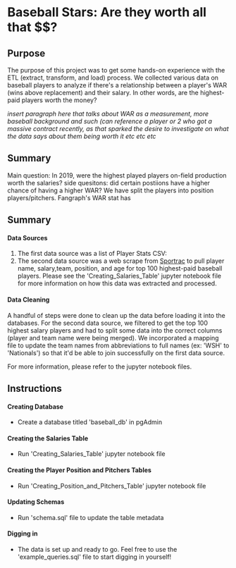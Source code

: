 # Baseball Stars: Are they worth all that $$?

## Purpose
The purpose of this project was to get some hands-on experience with the ETL (extract, transform, and load) process. We collected various data on baseball players to analyze if there's a relationship between a player's WAR (wins above replacement) and their salary. In other words, are the highest-paid players worth the money?

*insert paragraph here that talks about WAR as a measurement, more baseball background and such (can reference a player or 2 who got a massive contract recently, as that sparked the desire to investigate on what the data says about them being worth it etc etc etc*




## Summary

Main question: In 2019, were the highest played players on-field production worth the salaries? 
side quesitons: did certain postiions have a higher chance of having a higher WAR? We have split the players into position players/pitchers. Fangraph's WAR stat has 

## Summary

#### Data Sources
1. The first data source was a list of Player Stats CSV: 
1. The second data source was a web scrape from [Sportrac](https://www.spotrac.com/mlb/rankings/2019/salary/) to pull player name, salary,team, position, and age for top 100 highest-paid baseball players. Please see the 'Creating_Salaries_Table' jupyter notebook file for more information on how this data was extracted and processed.



#### Data Cleaning
A handful of steps were done to clean up the data before loading it into the databases. For the second data source, we filtered to get the top 100 highest salary players and had to split some data into the correct columns (player and team name were being merged). We incorporated a mapping file to update the team names from abbreviations to full names (ex: 'WSH' to 'Nationals') so that it'd be able to join successfully on the first data source.

For more information, please refer to the jupyter notebook files.


## Instructions

#### Creating Database
- Create a database titled 'baseball_db' in pgAdmin

#### Creating the Salaries Table
- Run 'Creating_Salaries_Table' jupyter notebook file

#### Creating the Player Position and Pitchers Tables
- Run 'Creating_Position_and_Pitchers_Table' jupyter notebook file

#### Updating Schemas
- Run 'schema.sql' file to update the table metadata

#### Digging in
- The data is set up and ready to go. Feel free to use the 'example_queries.sql' file to start digging in yourself!
